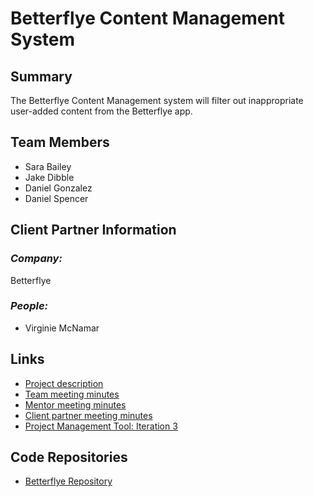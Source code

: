 # Betterflye Content Management System

## **Summary**

The Betterflye Content Management system will filter out inappropriate user-added content from the Betterflye app.

## **Team Members**

- Sara Bailey
- Jake Dibble
- Daniel Gonzalez 
- Daniel Spencer

## **Client Partner Information**

### *Company:*
Betterflye

### *People:*
- Virginie McNamar

## **Links**

- [Project description](ProjectDescription.md)
- [Team meeting minutes](MeetingMinutes/Team)
- [Mentor meeting minutes](MeetingMinutes/Mentor)
- [Client partner meeting minutes](MeetingMinutes/ClientPartner)
- [Project Management Tool: Iteration 3](https://github.com/s-cb/Betterflye-Content-Management-System/projects/3)


## **Code Repositories**

- <a href="https://github.com/tms326/Betterflye/tree/master">Betterflye Repository</a>

